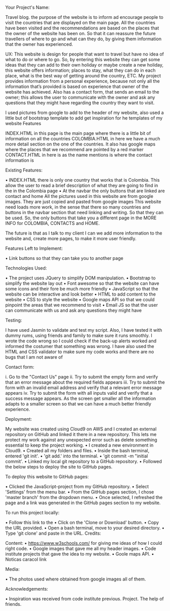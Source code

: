 Your Project's Name:

Travel blog. the purpose of the website is to inform ad encourage people to visit the countries that are displayed on the main page. All the countries have been visited and the recommendations are based on the places that the owner of the website has been on. So that it can reassure the future travellers of where to go and what can they do, by giving them information that the owner has experienced.
 
UX:
This website is design for people that want to travel but have no idea of what to do or where to go. So, by entering this website they can get some ideas that they can add to their own holiday or maybe create a new holiday, this website offers information; places to stay, what they can do in each place, what is the best way of getting around the country, ETC.
 My project provides information from a personal experience, because not only all the information that’s provided is based on experience that owner of the website has achieved. Also has a contact form, that sends an email to the owner; this allows the user to communicate with the owner and ask any questions that they might have regarding the country they want to visit. 

I used pictures from google to add to the header of my website, also used a little but of bootstrap template to add get inspiration for he templates of my website
Features

INDEX.HTML in this page is the main page where there is a little bit of information on all the countries
COLOMBIA.HTML in here we have a much more detail section on the one of the countries. It also has google maps where the places that we recommend are pointed by a red marker
CONTACT.HTML in here is as the name mentions is where the contact information is

Existing Features:

•	INDEX.HTML there is only one country that works that is Colombia. This allow the user to read a brief description of what they are going to find in the in the Colombia page
•	At the navbar the only buttons that are linked are contact and home 
All the pictures used in this website are from google images. They are just copied and pasted from google images
This website need loads more work, in the sense that there so many countries and buttons in the navbar section that need linking and writing.  So that they can be used. So, the only buttons that take you a different page in the MORE INFO for COLOMBIA, CONTACTS and HOME.

The future is that as I talk to my client I can we add more information to the website and, create more pages, to make it more user friendly. 

Features Left to Implement:

•	Link buttons so that they can take you to another page

Technologies Used:

•	The project uses JQuery to simplify DOM manipulation.
•	Bootstrap to simplify the website lay out 
•	Font awesome so that the website can have some icons and their fore be much more friendly
•	JavaScript so that the website can be interactive and look better
•	HTML to add content to the website 
•	CSS to style the website
•	Google maps API so that we could pinpoint the areas that we recommend to visit 
•	Email JS so that the user can communicate with us and ask any questions they might have 

Testing:

I have used Jasmin to validate and test my script. Also, I have tested it with dummy rums, using friends and family to make sure it runs smoothly. I wrote the code wrong so I could check if the back-up alerts worked and informed the costumer that something was wrong.
I have also used the HTML and CSS validator to make sure my code works and there are no bugs that I am not aware of  

Contact form:

i.	Go to the "Contact Us" page
ii.	Try to submit the empty form and verify that an error message about the required fields appears
iii.	Try to submit the form with an invalid email address and verify that a relevant error message appears
iv.	Try to submit the form with all inputs valid and verify that a success message appears.
As the screen get smaller all the information adapts to a smaller screen so that we can have a much better friendly experience.

Deployment:

My website was created using Cloud9 on AWS and I created an external repository on GitHub and linked it there in a new repository. This lets me protect my work against any unexpected error such as delete something essential to keep the project working.
•	I created a new environment in Cloud9.
•	Created all my folders and files.
•	Inside the bash terminal, entered 'git init'.
•	 'git add.' into the terminal.
•	 'git commit -m "initial commit'.
•	Linked my local git repository to a GitHub repository.
•	Followed the below steps to deploy the site to GitHub pages.

To deploy this website to GitHub pages:

•	Clicked the JavaScript-project from my GitHub repository.
•	Select 'Settings' from the menu bar.
•	From the GitHub pages section, I chose 'master branch' from the dropdown menu.
•	Once selected, I refreshed the page and a link was generated in the GitHub pages section to my website.

To run this project locally:

•	Follow this link to the 
•	Click on the 'Clone or Download' button.
•	Copy the URL provided.
•	Open a bash terminal, move to your desired directory.
•	Type 'git clone' and paste in the URL.
Credits:

Content:
•	https://www.w3schools.com/ for giving me ideas of how I could right code.
•	Google images that gave me all my header images.
•	Code institute projects that gave the idea to my website.
•	Goole maps API.
•	Noticas caracol link

Media:

•	The photos used where obtained from google images all of them.

Acknowledgements:

•	Inspiration was received from code institute previous. Project. The help of friends.


